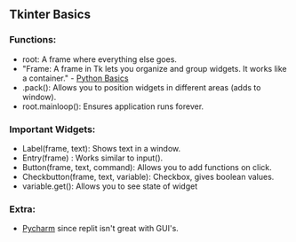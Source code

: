 ## Tkinter Basics
### Functions:
- root: A frame where everything else goes.
- "Frame: A frame in Tk lets you organize and group widgets. 
  It works like a container." - [Python Basics](https://pythonbasics.org/tkinter-frame/)
- .pack(): Allows you to position widgets in different areas (adds to window).
- root.mainloop(): Ensures application runs forever.

### Important Widgets:
- Label(frame, text): Shows text in a window.
- Entry(frame) : Works similar to input().
- Button(frame, text, command): Allows you to add functions on click.
- Checkbutton(frame, text, variable): Checkbox, gives boolean values.
- variable.get(): Allows you to see state of widget

### Extra:
- [Pycharm](https://www.jetbrains.com/pycharm/) since replit isn't great with GUI's.